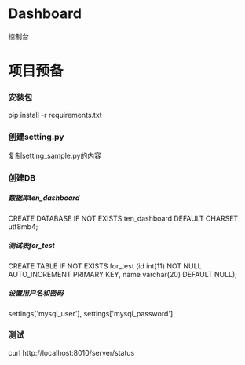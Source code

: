 # Dashboard
控制台

# 项目预备

### 安装包
pip install -r requirements.txt

### 创建setting.py
复制setting_sample.py的内容

### 创建DB
##### 数据库ten_dashboard
CREATE DATABASE IF NOT EXISTS ten_dashboard DEFAULT CHARSET utf8mb4;
##### 测试表for_test
CREATE TABLE IF NOT EXISTS for_test (id int(11) NOT NULL AUTO_INCREMENT PRIMARY KEY, name varchar(20) DEFAULT NULL);
##### 设置用户名和密码
settings['mysql_user'], settings['mysql_password']

### 测试
curl http://localhost:8010/server/status